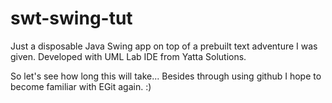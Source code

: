 swt-swing-tut
=============

Just a disposable Java Swing app on top of a prebuilt text adventure I was given. 
Developed with UML Lab IDE from Yatta Solutions.

So let's see how long this will take... Besides through using github I hope to become familiar with EGit again. :)
